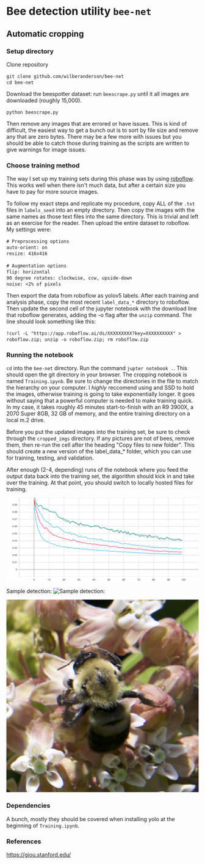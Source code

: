 # Bee detection utility `bee-net`

## Automatic cropping

### Setup directory

Clone repository

    git clone github.com/wilberanderson/bee-net
    cd bee-net

Download the beespotter dataset: run `beescrape.py` until it all images are downloaded (roughly 15,000).

    python beescrape.py

Then remove any images that are errored or have issues. This is kind of difficult, the easiest way to get a bunch out is to sort by file size and remove any that are zero bytes. There may be a few more with issues but you should be able to catch those during training as the scripts are written to give warnings for image issues.

### Choose training method

The way I set up my training sets during this phase was by using [roboflow](app.roboflow.ai). This works well when there isn't much data, but after a certain size you have to pay for more source images.

To follow my exact steps and replicate my procedure, copy ALL of the `.txt` files in `labels_seed` into an empty directory. Then copy the images with the same names as those text files into the same directory. This is trivial and left as an exercise for the reader. Then upload the entire dataset to roboflow. My settings were:
    
    # Preprocessing options
    auto-orient: on
    resize: 416x416

    # Augmentation options
    flip: horizontal
    90 degree rotates: clockwise, ccw, upside-down
    noise: <2% of pixels

Then export the data from roboflow as yolov5 labels. After each training and analysis phase, copy the most recent `label_data_*` directory to roboflow. Then update the second cell of the jupyter notebook with the download line that roboflow generates, adding the -o flag after the `unzip` command. The line should look something like this:

    !curl -L "https://app.roboflow.ai/ds/XXXXXXXXX?key=XXXXXXXXXX" > roboflow.zip; unzip -o roboflow.zip; rm roboflow.zip

### Running the notebook

`cd` into the `bee-net` directory. Run the command `jupter notebook .`. This should open the git directory in your browser. The cropping notebook is named `Training.ipynb`. Be sure to change the directories in the file to match the hierarchy on your computer. I *highly* reccomend using and SSD to hold the images, otherwise training is going to take exponentially longer. It goes without saying that a powerful computer is needed to make training quick. In my case, it takes roughly 45 minutes start-to-finish with an R9 3900X, a 2070 Super 8GB, 32 GB of memory, and the entire training directory on a local m.2 drive.

Before you put the updated images into the training set, be sure to check through the `cropped_imgs` directory. If any pictures are not of bees, remove
 them, then re-run the cell after the heading "Copy files to new folder". This should create a new version of the label_data_* folder, which you can use for training, testing, and validation.

After enough (2-4, depending) runs of the notebook where you feed the output data back into the training set, the algorithm should kick in and take over the training. At that point, you should switch to locally hosted files for training.

<img src='git_images/yolo_train_giou_loss.svg'>

Sample detection:
![Sample detection:](git_images/4978-1.jpg)

![...and the crop](git_images/4978-1c.jpg)

### Dependencies

A bunch, mostly they should be covered when installing yolo at the beginning of `Training.ipynb`.

### References

https://giou.stanford.edu/